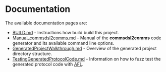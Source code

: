 # Documentation
The available documentation pages are:

- [BUILD.md](BUILD.md) - Instructions how build build this project.
- [Manual_commsdsl2comms.md](Manual_commsdsl2comms.md) - Manual of the 
  **commsdsl2comms** code generator and its available command line options.
- [GeneratedProjectWalkthrough.md](GeneratedProjectWalkthrough.md) - Overview of the generated project
  directory structure.
- [TestingGeneratedProtocolCode.md](TestingGeneratedProtocolCode.md) - Information on how to fuzz test 
  the generated protocol code with [AFL](http://lcamtuf.coredump.cx/afl/).
